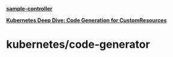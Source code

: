 


**[sample-controller](https://github.com/kubernetes/sample-controller)**


**[Kubernetes Deep Dive: Code Generation for CustomResources](https://blog.openshift.com/kubernetes-deep-dive-code-generation-customresources/)**


# kubernetes/code-generator
